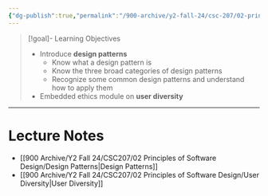 ```yaml
---
{"dg-publish":true,"permalink":"/900-archive/y2-fall-24/csc-207/02-principles-of-software-design/week-8-design-patterns-user-diversity-ethics/","tags":["cs","java","lecture","note","university"],"created":"2024-10-24T16:23:58.589-07:00","updated":"2024-11-14T10:41:59.485-08:00"}
---
```



> [!goal]- Learning Objectives
> - Introduce **design patterns**
>     - Know what a design pattern is
>     - Know the three broad categories of design patterns
>     - Recognize some common design patterns and understand how to apply them
> - Embedded ethics module on **user diversity**

---

# Lecture Notes

- [[900 Archive/Y2 Fall 24/CSC207/02 Principles of Software Design/Design Patterns\|Design Patterns]]
- [[900 Archive/Y2 Fall 24/CSC207/02 Principles of Software Design/User Diversity\|User Diversity]]

